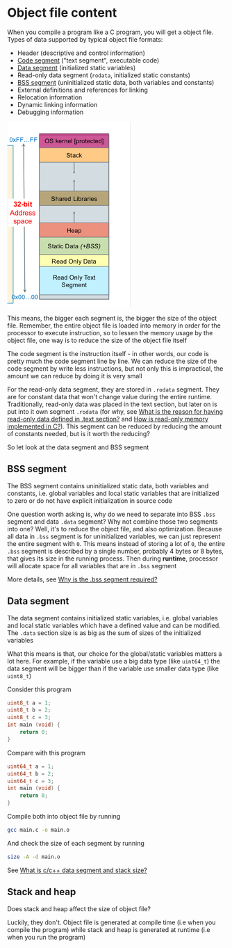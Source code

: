 # Object file content

When you compile a program like a C program, you will get a object file. Types of data supported by typical object file formats:

- Header (descriptive and control information)
- [Code segment](https://en.wikipedia.org/wiki/Code_segment) ("text segment", executable code)
- [Data segment](https://en.wikipedia.org/wiki/Data_segment) (initialized static variables)
- Read-only data segment (`rodata`, initialized static constants)
- [BSS segment](https://en.wikipedia.org/wiki/BSS_segment) (uninitialized static data, both variables and constants)
- External definitions and references for linking
- Relocation information
- Dynamic linking information
- Debugging information

![Computer memory layout](memory_space.png)

This means, the bigger each segment is, the bigger the size of the object file. Remember, the entire object file is loaded into memory in order for the processor to execute instruction, so to lessen the memory usage by the object file, one way is to reduce the size of the object file itself

The code segment is the instruction itself - in other words, our code is pretty much the code segment line by line. We can reduce the size of the code segment by write less instructions, but not only this is impractical, the amount we can reduce by doing it is very small

For the read-only data segment, they are stored in `.rodata` segment. They are for constant data that won't change value during the entire runtime. Traditionally, read-only data was placed in the text section, but later on is put into it own segment `.rodata` (for why, see [What is the reason for having read-only data defined in .text section?](https://stackoverflow.com/questions/51042388/what-is-the-reason-for-having-read-only-data-defined-in-text-section) and [How is read-only memory implemented in C?](https://stackoverflow.com/questions/1704893/how-is-read-only-memory-implemented-in-c)). This segment can be reduced by reducing the amount of constants needed, but is it worth the reducing?

So let look at the data segment and BSS segment

## BSS segment

The BSS segment contains uninitialized static data, both variables and constants, i.e. global variables and local static variables that are initialized to zero or do not have explicit initialization in source code

One question worth asking is, why do we need to separate into BSS `.bss` segment and data `.data` segment? Why not combine those two segments into one? Well, it's to reduce the object file, and also optimization. Because all data in `.bss` segment is for uninitialized variables, we can just represent the entire segment with `0`. This means instead of storing a lot of `0`, the entire `.bss` segment is described by a single number, probably 4 bytes or 8 bytes, that gives its size in the running process. Then during **runtime**, processor will allocate space for all variables that are in `.bss` segment

More details, see [Why is the .bss segment required?](https://stackoverflow.com/questions/9535250/why-is-the-bss-segment-required)

## Data segment

The data segment contains initialized static variables, i.e. global variables and local static variables which have a defined value and can be modified. The `.data` section size is as big as the sum of sizes of the initialized variables

What this means is that, our choice for the global/static variables matters a lot here. For example, if the variable use a big data type (like `uint64_t`) the data segment will be bigger than if the variable use smaller data type (like `uint8_t`)

Consider this program

```c
uint8_t a = 1;
uint8_t b = 2;
uint8_t c = 3;
int main (void) { 
    return 0; 
}
```

Compare with this program

```c
uint64_t a = 1;
uint64_t b = 2;
uint64_t c = 3;
int main (void) { 
    return 0; 
}
```

Compile both into object file by running

```bash
gcc main.c -o main.o
```

And check the size of each segment by running

```bash
size -A -d main.o
```

See [What is c/c++ data segment and stack size?](https://stackoverflow.com/questions/32542041/what-is-c-c-data-segment-and-stack-size)

## Stack and heap

Does stack and heap affect the size of object file?

Luckily, they don't. Object file is generated at compile time (i.e when you compile the program) while stack and heap is generated at runtime (i.e when you run the program)
